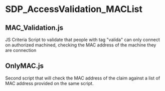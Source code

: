 # SDP_AccessValidation_MACList


## MAC_Validation.js
JS Criteria Script to validate that people with tag "valida" can only connect on authorized machined, checking the MAC address of the machine they are connection


## OnlyMAC.js
Second script that will check the MAC address of the claim against a list of MAC address provided on the same script.
